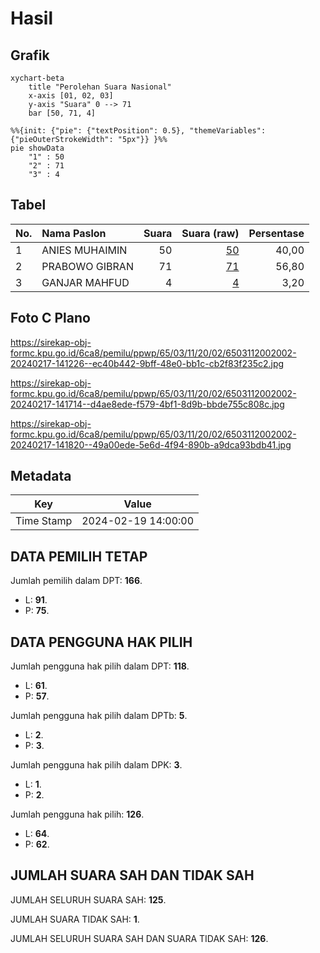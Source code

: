 # Hasil

## Grafik

```mermaid
xychart-beta
    title "Perolehan Suara Nasional"
    x-axis [01, 02, 03]
    y-axis "Suara" 0 --> 71
    bar [50, 71, 4]
```

```mermaid
%%{init: {"pie": {"textPosition": 0.5}, "themeVariables": {"pieOuterStrokeWidth": "5px"}} }%%
pie showData
    "1" : 50
    "2" : 71
    "3" : 4
```

## Tabel

| No. | Nama Paslon    | Suara | Suara (raw) | Persentase |
|:--- |:-------------- | -----:| -----------:| ----------:|
| 1   | ANIES MUHAIMIN | 50    | [50][p-1]   | 40,00      |
| 2   | PRABOWO GIBRAN | 71    | [71][p-2]   | 56,80      |
| 3   | GANJAR MAHFUD  | 4     | [4][p-3]    | 3,20       |


[p-1]: https://github.com/gigit-pemilu/pemilu-2024/blob/main/pilpres/hitung-suara/sub/65-kalimantan-utara/sub/03-nunukan/sub/11-sebatik-utara/sub/2002-lapri/sub/002-tps/sub/paslon-1.txt
[p-2]: https://github.com/gigit-pemilu/pemilu-2024/blob/main/pilpres/hitung-suara/sub/65-kalimantan-utara/sub/03-nunukan/sub/11-sebatik-utara/sub/2002-lapri/sub/002-tps/sub/paslon-2.txt
[p-3]: https://github.com/gigit-pemilu/pemilu-2024/blob/main/pilpres/hitung-suara/sub/65-kalimantan-utara/sub/03-nunukan/sub/11-sebatik-utara/sub/2002-lapri/sub/002-tps/sub/paslon-3.txt

## Foto C Plano

https://sirekap-obj-formc.kpu.go.id/6ca8/pemilu/ppwp/65/03/11/20/02/6503112002002-20240217-141226--ec40b442-9bff-48e0-bb1c-cb2f83f235c2.jpg

https://sirekap-obj-formc.kpu.go.id/6ca8/pemilu/ppwp/65/03/11/20/02/6503112002002-20240217-141714--d4ae8ede-f579-4bf1-8d9b-bbde755c808c.jpg

https://sirekap-obj-formc.kpu.go.id/6ca8/pemilu/ppwp/65/03/11/20/02/6503112002002-20240217-141820--49a00ede-5e6d-4f94-890b-a9dca93bdb41.jpg


## Metadata

| Key        | Value               |
| ---------- | ------------------- |
| Time Stamp | 2024-02-19 14:00:00 |


## DATA PEMILIH TETAP

Jumlah pemilih dalam DPT: **166**.
 * L: **91**.
 * P: **75**.

## DATA PENGGUNA HAK PILIH

Jumlah pengguna hak pilih dalam DPT: **118**.
 * L: **61**.
 * P: **57**.

Jumlah pengguna hak pilih dalam DPTb: **5**.
 * L: **2**.
 * P: **3**.

Jumlah pengguna hak pilih dalam DPK: **3**.
 * L: **1**.
 * P: **2**.

Jumlah pengguna hak pilih: **126**.
 * L: **64**.
 * P: **62**.

## JUMLAH SUARA SAH DAN TIDAK SAH

JUMLAH SELURUH SUARA SAH: **125**.

JUMLAH SUARA TIDAK SAH: **1**.

JUMLAH SELURUH SUARA SAH DAN SUARA TIDAK SAH: **126**.


